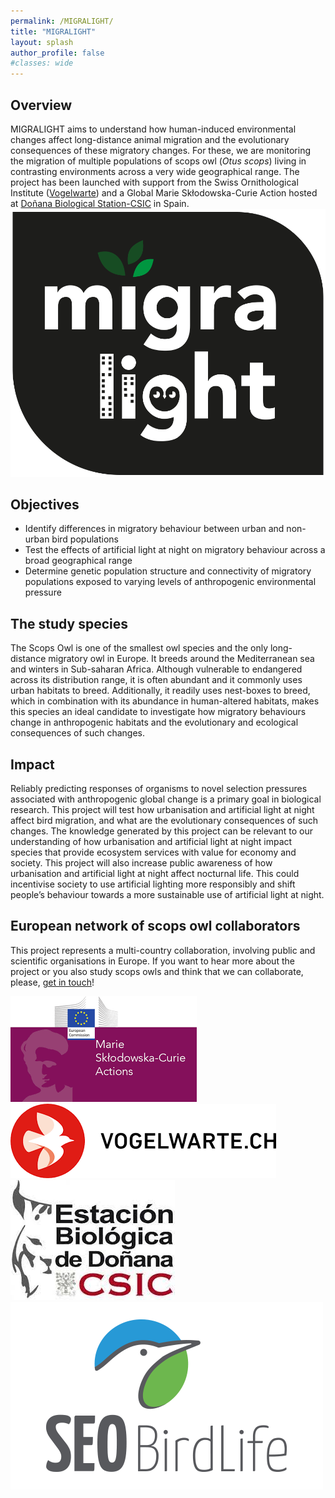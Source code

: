 ```yaml
---
permalink: /MIGRALIGHT/
title: "MIGRALIGHT"
layout: splash
author_profile: false
#classes: wide
---
```


<head>
  <link rel="stylesheet" href="/assets/css/MIGRALIGHT_css.css">
</head>

## Overview
<div class="overview-container">
  <div class="overview-text">
  MIGRALIGHT aims to understand how human-induced environmental changes affect long-distance animal migration and the evolutionary consequences of these migratory changes. For these, we are monitoring the migration of multiple populations of scops owl (<em>Otus scops</em>) living in contrasting environments across a very wide geographical range. The project has been launched with support from the Swiss Ornithological Institute (<a href="https://www.vogelwarte.ch/en/">Vogelwarte</a>) and a Global Marie Skłodowska-Curie Action hosted at <a href="http://www.ebd.csic.es/en/inicio">Doñana Biological Station-CSIC</a> in Spain.
  </div>
  <div class="overview-logo">
    <img src="/assets/images/V1_Negro_HighRes.png" alt="Project Logo">
  </div>
</div>

## Objectives
* Identify differences in migratory behaviour between urban and non-urban bird populations
* Test the effects of artificial light at night on migratory behaviour across a broad geographical range
* Determine genetic population structure and connectivity of migratory populations exposed to varying levels of anthropogenic environmental pressure

## The study species
The Scops Owl is one of the smallest owl species and the only long-distance migratory owl in Europe. It breeds around the Mediterranean sea and winters in Sub-saharan Africa. Although vulnerable to endangered across its distribution range, it is often abundant and it commonly uses urban habitats to breed. Additionally, it readily uses nest-boxes to breed, which in combination with its abundance in human-altered habitats, makes this species an ideal candidate to investigate how migratory behaviours change in anthropogenic habitats and the evolutionary and ecological consequences of such changes.

## Impact
Reliably predicting responses of organisms to novel selection pressures associated with anthropogenic global change is a primary goal in biological research. This project will test how urbanisation and artificial light at night affect bird migration, and what are the evolutionary consequences of such changes. The knowledge generated by this project can be relevant to our understanding of how urbanisation and artificial light at night impact species that provide ecosystem services with value for economy and society. This project will also increase public awareness of how urbanisation and artificial light at night affect nocturnal life. This could incentivise society to use artificial lighting more responsibly and shift people’s behaviour towards a more sustainable use of artificial light at night.

## European network of scops owl collaborators
This project represents a multi-country collaboration, involving public and scientific organisations in Europe. If you want to hear more about the project or you also study scops owls and think that we can collaborate, please, [get in touch](mailto:pacapilla@gmail.com)!

<div class="image-grid4">
  <div class="image-item">
    <img src="/assets/images/collaborators/EUMSCA_logo.png" alt="MSCA logo">
  </div>
  <div class="image-item">
    <img src="/assets/images/collaborators/VoWa_logo.png" alt="VoWa logo">
  </div>
  <div class="image-item">
    <img src="/assets/images/collaborators/EBD_logo.jpeg" alt="EBD logo">
  </div>
  <div class="image-item">
    <img src="/assets/images/collaborators/SEO_logo.png" alt="SEO logo">
  </div>
</div>
